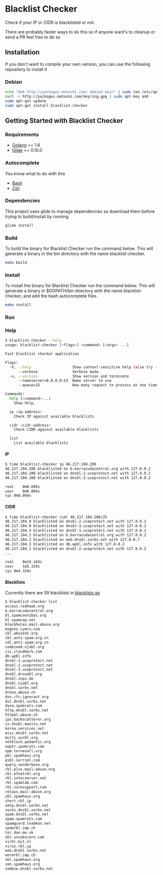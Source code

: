 Blacklist Checker
================

Check if your IP or CIDR is blacklisted or not.

There are probably faster ways to do this so if anyone want's to cleanup or send a PR feel free to do so

## Installation

If you don't want to compile your own version, you can use the following repository to install it 

### Debian

```bash
echo "deb http://packages.matoski.com/ debian main" | sudo tee /etc/apt/sources.list.d/packages-matoski-com.list
curl -s http://packages.matoski.com/keyring.gpg | sudo apt-key add -
sudo apt-get update
sudo apt-get install blacklist-checker
```

## Getting Started with Blacklist Checker

### Requirements

* [Golang](https://golang.org/dl/) >= 1.6
* [Glide](https://github.com/Masterminds/glide) >= 0.10.0

### Autocomplete 

You know what to do with this

* [Bash](contrib/blacklist-checker.bash)
* [Zsh](contrib/blacklist-checker.zsh)

### Dependencies

This project uses glide to manage dependencies so download them before trying to build/install by running 

```bash
glide install
```

### Build

To build the binary for Blacklist Checker run the command below. This will generate a binary
in the bin directory with the name blacklist-checker.

```bash
make build
```

### Install

To install the binary for Blacklist Checker run the command below. This will generate a binary
in $GOPATH/bin directory with the name blacklist-checker, and add the bash autocomplete files.

```bash
make install
```

### Run

### Help
```bash
$ blacklist-checker --help
usage: blacklist-checker [<flags>] <command> [<args> ...]

Fast blacklist checker application

Flags:
  -h, --help                   Show context-sensitive help (also try --help-long and --help-man).
      --verbose                Verbose mode.
  -v, --version                Show version and terminate
      --nameserver=8.8.8.8:53  Name server to use
      --queue=25               How many request to process at one time

Commands:
  help [<command>...]
    Show help.

  ip <ip-address>
    Check IP against available blacklists

  cidr <cidr-address>
    Check CIDR against available blacklists

  list
    List available blacklists
```

#### IP 

```bash
$ time blacklist-checker ip 46.217.104.208
46.217.104.208 blacklisted on b.barracudacentral.org with 127.0.0.2
46.217.104.208 blacklisted on dnsbl-2.uceprotect.net with 127.0.0.2
46.217.104.208 blacklisted on dnsbl-3.uceprotect.net with 127.0.0.2

real	0m0.696s
user	0m0.004s
sys	0m0.004s
```

#### CIDR
```bash
$ time blacklist-checker cidr 46.217.104.208/25
46.217.104.0 blacklisted on dnsbl-2.uceprotect.net with 127.0.0.2
46.217.104.0 blacklisted on dnsbl-3.uceprotect.net with 127.0.0.2
46.217.104.3 blacklisted on dnsbl-1.uceprotect.net with 127.0.0.2
46.217.104.2 blacklisted on b.barracudacentral.org with 127.0.0.2
46.217.104.2 blacklisted on web.dnsbl.sorbs.net with 127.0.0.7
46.217.104.3 blacklisted on db.wpbl.info with 127.0.0.2
46.217.104.1 blacklisted on dnsbl-2.uceprotect.net with 127.0.0.2
...

real	0m24.164s
user	1m5.324s
sys	0m4.324s
```

#### Blacklists

Currently there are 59 blacklists in [blacklists.go](blacklists.go)

```bash
$ blacklist-checker list
access.redhawk.org
b.barracudacentral.org
bl.spamcannibal.org
bl.spamcop.net
blackholes.mail-abuse.org
bogons.cymru.com
cbl.abuseat.org
cbl.anti-spam.org.cn
cdl.anti-spam.org.cn
combined.njabl.org
csi.cloudmark.com
db.wpbl.info
dnsbl-1.uceprotect.net
dnsbl-2.uceprotect.net
dnsbl-3.uceprotect.net
dnsbl.dronebl.org
dnsbl.inps.de
dnsbl.njabl.org
dnsbl.sorbs.net
drone.abuse.ch
dsn.rfc-ignorant.org
dul.dnsbl.sorbs.net
dyna.spamrats.com
http.dnsbl.sorbs.net
httpbl.abuse.ch
ips.backscatterer.org
ix.dnsbl.manitu.net
korea.services.net
misc.dnsbl.sorbs.net
multi.surbl.org
netblock.pedantic.org
noptr.spamrats.com
opm.tornevall.org
pbl.spamhaus.org
psbl.surriel.com
query.senderbase.org
rbl-plus.mail-abuse.org
rbl.efnetrbl.org
rbl.interserver.net
rbl.spamlab.com
rbl.suresupport.com
relays.mail-abuse.org
sbl.spamhaus.org
short.rbl.jp
smtp.dnsbl.sorbs.net
socks.dnsbl.sorbs.net
spam.dnsbl.sorbs.net
spam.spamrats.com
spamguard.leadmon.net
spamrbl.imp.ch
tor.dan.me.uk
ubl.unsubscore.com
virbl.bit.nl
virus.rbl.jp
web.dnsbl.sorbs.net
wormrbl.imp.ch
xbl.spamhaus.org
zen.spamhaus.org
zombie.dnsbl.sorbs.net
```
